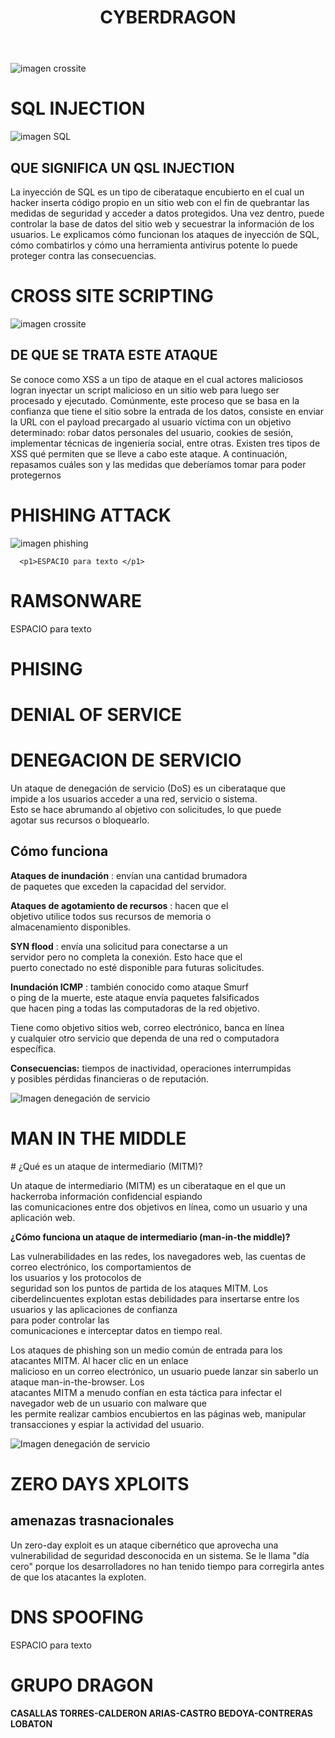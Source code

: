 <!DOCTYPE html>
<html lang=""es">
<head>
  <title>GRUPO DRAGON - ATAQUES COMUNES</title>
  <link rel="stylesheet" type="text/css" href="./estilos.css" />
</head>
<body>
  
  <header>
  <h1>CYBERDRAGON</h1>

 </header>

![imagen crossite](https://i.gifer.com/7v54.gif)

<h1>SQL INJECTION</h1>

![imagen SQL](https://www.avast.com/hs-fs/hubfs/New_Avast_Academy/SQL%20injection/SQL_injection-Hero.png?width=2400&name=SQL_injection-Hero.png)

## QUE SIGNIFICA UN QSL INJECTION


La inyección de SQL es un tipo de ciberataque encubierto en el cual un hacker inserta código propio en un sitio web con el fin de quebrantar las medidas de seguridad y acceder a datos protegidos. Una vez dentro, puede controlar la base de datos del sitio web y secuestrar la información de los usuarios. Le explicamos cómo funcionan los ataques de inyección de SQL, cómo combatirlos y cómo una herramienta antivirus potente lo puede proteger contra las consecuencias.

<h1>CROSS SITE SCRIPTING</h1>

![imagen crossite](https://media.geeksforgeeks.org/wp-content/uploads/20190516152959/Cross-Site-ScriptingXSS.png)

## DE QUE SE TRATA ESTE ATAQUE

Se conoce como  XSS a un tipo de ataque en el cual actores maliciosos logran inyectar un script malicioso en un sitio web para luego ser procesado y ejecutado. Comúnmente, este proceso que se basa en la confianza que tiene el sitio sobre la entrada de los datos, consiste en enviar la URL con el payload precargado al usuario víctima con un objetivo determinado: robar datos personales del usuario, cookies de sesión, implementar técnicas de ingeniería social, entre otras.
Existen tres tipos de XSS qué permiten que se lleve a cabo este ataque. A continuación, repasamos cuáles son y las medidas que deberíamos tomar para poder protegernos

# PHISHING ATTACK 

![imagen phishing](https://www.cloudflare.com/img/learning/security/threats/phishing-attack/diagram-phishing-attack.png)

      <p1>ESPACIO para texto </p1>

<h1>RAMSONWARE</h1>
      <p1>ESPACIO para texto </p1>

# PHISING 


<h1>DENIAL OF SERVICE</h1>

# DENEGACION DE SERVICIO 

Un ataque de denegación de servicio (DoS) es un ciberataque que<br> 
impide a los usuarios acceder a una red, servicio o sistema.<br> 
Esto se hace abrumando al objetivo con solicitudes, lo que puede<br> 
agotar sus recursos o bloquearlo.

## Cómo funciona

**Ataques de inundación** : envían una cantidad brumadora<br>
de paquetes que exceden la capacidad del servidor.

**Ataques de agotamiento de recursos** : hacen que el<br>
objetivo utilice todos sus recursos de memoria o<br>
almacenamiento disponibles. 

**SYN flood** : envía una solicitud para conectarse a un<br>
servidor pero no completa la conexión. Esto hace que el<br>
puerto conectado no esté disponible para futuras solicitudes.

**Inundación ICMP** : también conocido como ataque Smurf<br>
o ping de la muerte, este ataque envía paquetes falsificados<br>
que hacen ping a todas las computadoras de la red objetivo. 

Tiene como objetivo sitios web, correo electrónico, banca en línea<br>
y cualquier otro servicio que dependa de una red o computadora<br>
específica. 

**Consecuencias:** tiempos de inactividad, operaciones interrumpidas<br>
y posibles pérdidas financieras o de reputación.

![Imagen denegación de servicio](https://cdn.prod.website-files.com/62e153e41d6ee298cc9a98f7/672a1d51ce7b6b71d2b477d1_639f433abf3d71a94ef2e5fd_ataque-ddos.png)


<h1>MAN IN THE MIDDLE</h1>
# ¿Qué es un ataque de intermediario (MITM)?

Un ataque de intermediario (MITM) es un ciberataque en el que un hackerroba información confidencial espiando<br>  las comunicaciones entre dos objetivos en línea, como un usuario y una aplicación web.

**¿Cómo funciona un ataque de intermediario (man-in-the middle)?**

Las vulnerabilidades en las redes, los navegadores web, las cuentas de correo electrónico, los comportamientos de<br> los usuarios y los protocolos de<br> seguridad son los puntos de partida de los ataques MITM. Los<br>  ciberdelincuentes explotan estas debilidades para insertarse entre los usuarios y las aplicaciones de confianza<br>  para poder controlar las<br> comunicaciones e interceptar datos en tiempo real.

Los ataques de phishing son un medio común de entrada para los atacantes MITM. Al hacer clic en un enlace <br>  malicioso en un correo electrónico, un usuario puede lanzar sin saberlo un ataque man-in-the-browser. Los<br> atacantes MITM a menudo confían en esta táctica para infectar el navegador web  de un usuario con malware que<br>  les permite realizar cambios encubiertos en las páginas web, manipular transacciones y espiar la actividad del usuario.


![Imagen denegación de servicio](https://web-assets.esetstatic.com/tn/-x700/wls/2021/09/ataques_man_in_the_middle.png)



<h1>ZERO DAYS XPLOITS</h1>

## amenazas trasnacionales 

Un zero-day exploit es un ataque cibernético que aprovecha una vulnerabilidad de seguridad desconocida en un sistema. Se le llama "día cero" porque los desarrolladores no han tenido tiempo para corregirla antes de que los atacantes la exploten. 

<h1>DNS SPOOFING</h1>
      <p1>ESPACIO para texto </p1>


# GRUPO DRAGON
**CASALLAS TORRES-CALDERON ARIAS-CASTRO BEDOYA-CONTRERAS LOBATON**
